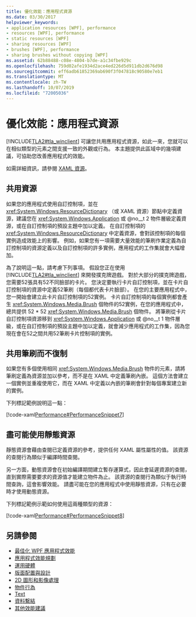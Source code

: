 ```yaml
---
title: 優化效能：應用程式資源
ms.date: 03/30/2017
helpviewer_keywords:
- application resources [WPF], performance
- resources [WPF], performance
- static resources [WPF]
- sharing resources [WPF]
- brushes [WPF], performance
- sharing brushes without copying [WPF]
ms.assetid: 62b88488-c08e-4804-b7de-a1c34fbe929c
ms.openlocfilehash: 759d02afe1934d2ace4ed226d5d911db2d676d98
ms.sourcegitcommit: eff6adb61852369ab690f3f047818c90580e7eb1
ms.translationtype: MT
ms.contentlocale: zh-TW
ms.lasthandoff: 10/07/2019
ms.locfileid: "72005036"
---
```

# <a name="optimizing-performance-application-resources"></a>優化效能：應用程式資源
[!INCLUDE[TLA2#tla_winclient](../../../../includes/tla2sharptla-winclient-md.md)] 可讓您共用應用程式資源，如此一來，您就可以在相似類型的元素之間支援一致的外觀或行為。 本主題提供此區域中的幾項建議，可協助您改善應用程式的效能。  
  
 如需詳細資訊，請參閱 [XAML 資源](xaml-resources.md)。  
  
## <a name="sharing-resources"></a>共用資源  
 如果您的應用程式使用自訂控制項，並在 <xref:System.Windows.ResourceDictionary> （或 XAML 資源）節點中定義資源，建議您在 <xref:System.Windows.Application> 或 @no__t 2 物件層級定義資源，或在自訂控制項的預設主題中加以定義。 在自訂控制項的 <xref:System.Windows.ResourceDictionary> 中定義資源，會對該控制項的每個實例造成效能上的影響。 例如，如果您有一項需要大量效能的筆刷作業定義為自訂控制項的資源定義以及自訂控制項的許多實例，應用程式的工作集就會大幅增加。  
  
 為了說明這一點，請考慮下列事項。 假設您正在使用 [!INCLUDE[TLA2#tla_winclient](../../../../includes/tla2sharptla-winclient-md.md)] 來開發撲克牌遊戲。 對於大部分的撲克牌遊戲，您需要52張具有52不同臉部的卡片。 您決定要執行卡片自訂控制項，並在卡片自訂控制項的資源中定義52筆刷（每個都代表卡片臉部）。 在您的主要應用程式中，您一開始會建立此卡片自訂控制項的52實例。 卡片自訂控制項的每個實例都會產生 <xref:System.Windows.Media.Brush> 個物件的52實例，在您的應用程式中，總共提供 52 * 52 <xref:System.Windows.Media.Brush> 個物件。 將筆刷從卡片自訂控制項資源移到 <xref:System.Windows.Application> 或 @no__t 1 物件層級，或在自訂控制項的預設主題中加以定義，就會減少應用程式的工作集，因為您現在會在52之間共用52筆刷卡片控制項的實例。  
  
## <a name="sharing-a-brush-without-copying"></a>共用筆刷而不復制  
 如果您有多個使用相同 <xref:System.Windows.Media.Brush> 物件的元素，請將筆刷定義為資源並加以參考，而不是在 XAML 中定義筆刷內嵌。 這個方法會建立一個實例並重複使用它，而在 XAML 中定義以內嵌的筆刷會針對每個專案建立新的實例。  
  
 下列標記範例說明這一點：  
  
 [!code-xaml[Performance#PerformanceSnippet7](~/samples/snippets/csharp/VS_Snippets_Wpf/Performance/CSharp/BrushResource.xaml#performancesnippet7)]  
  
## <a name="use-static-resources-when-possible"></a>盡可能使用靜態資源  
 靜態資源會藉由查閱已定義資源的參考，提供任何 XAML 屬性屬性的值。 該資源的查閱行為類似于編譯時間查閱。  
  
 另一方面，動態資源會在初始編譯期間建立暫存運算式，因此會延遲資源的查閱，直到實際需要要求的資源值才能建立物件為止。 該資源的查閱行為類似于執行時間查詢，這會影響效能。 請盡可能在您的應用程式中使用靜態資源，只有在必要時才使用動態資源。  
  
 下列標記範例示範如何使用這兩種類型的資源：  
  
 [!code-xaml[Performance#PerformanceSnippet8](~/samples/snippets/csharp/VS_Snippets_Wpf/Performance/CSharp/DynamicResource.xaml#performancesnippet8)]  
  
## <a name="see-also"></a>另請參閱

- [最佳化 WPF 應用程式效能](optimizing-wpf-application-performance.md)
- [應用程式效能規劃](planning-for-application-performance.md)
- [運用硬體](optimizing-performance-taking-advantage-of-hardware.md)
- [版面配置與設計](optimizing-performance-layout-and-design.md)
- [2D 圖形和影像處理](optimizing-performance-2d-graphics-and-imaging.md)
- [物件行為](optimizing-performance-object-behavior.md)
- [Text](optimizing-performance-text.md)
- [資料繫結](optimizing-performance-data-binding.md)
- [其他效能建議](optimizing-performance-other-recommendations.md)
